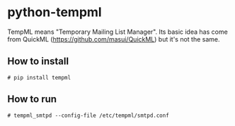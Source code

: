 # python-tempml

TempML means "Temporary Mailing List Manager". Its basic idea has come
from QuickML (https://github.com/masui/QuickML) but it's not the same.

## How to install

```
# pip install tempml
```

## How to run

```
# tempml_smtpd --config-file /etc/tempml/smtpd.conf
```
